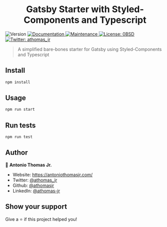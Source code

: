 <h1 align="center">Gatsby Starter with Styled-Components and Typescript</h1>
<p>
  <img alt="Version" src="https://img.shields.io/badge/version-0.1.0-blue.svg?cacheSeconds=2592000" />
  <a href="https://github.com/athomasjr/gatsby-starter-styled-ts#readme" target="_blank">
    <img alt="Documentation" src="https://img.shields.io/badge/documentation-yes-brightgreen.svg" />
  </a>
  <a href="https://github.com/athomasjr/gatsby-starter-styled-ts/graphs/commit-activity" target="_blank">
    <img alt="Maintenance" src="https://img.shields.io/badge/Maintained%3F-yes-green.svg" />
  </a>
  <a href="#" target="_blank">
    <img alt="License: 0BSD" src="https://img.shields.io/github/license/athomasjr/gatsby-starter-styled-ts" />
  </a>
  <a href="https://twitter.com/athomas_jr" target="_blank">
    <img alt="Twitter: athomas_jr" src="https://img.shields.io/twitter/follow/athomas_jr.svg?style=social" />
  </a>
</p>

> A simplified bare-bones starter for Gatsby using Styled-Components and Typescript

## Install

```sh
npm install
```

## Usage

```sh
npm run start
```

## Run tests

```sh
npm run test
```

## Author

👤 **Antonio Thomas Jr.**

- Website: https://antoniothomasjr.com/
- Twitter: [@athomas_jr](https://twitter.com/athomas_jr)
- Github: [@athomasjr](https://github.com/athomasjr)
- LinkedIn: [@athomas-jr](https://linkedin.com/in/athomas-jr)

## Show your support

Give a ⭐️ if this project helped you!
